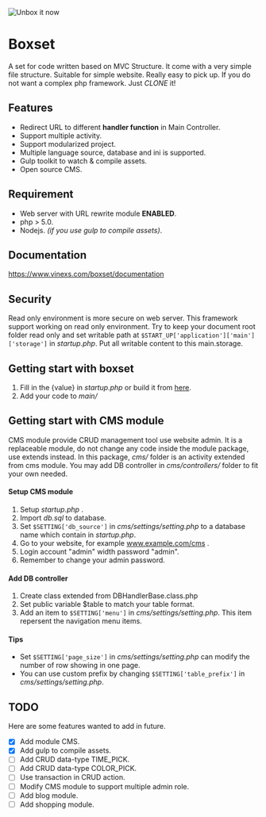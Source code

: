 ![Unbox it now](https://www.vinexs.com/boxset/assets/main/img/logo_small.png)

# Boxset
A set for code written based on MVC Structure. It come with a very simple file structure. Suitable for simple website. Really easy to pick up. If you do not want a complex php framework. Just _CLONE_ it!

## Features
- Redirect URL to different **handler function** in Main Controller.
- Support multiple activity.
- Support modularized project.
- Multiple language source, database and ini is supported.
- Gulp toolkit to watch & compile assets.
- Open source CMS.

## Requirement
- Web server with URL rewrite module **ENABLED**.
- php > 5.0.
- Nodejs. _(if you use gulp to compile assets)_.

## Documentation
https://www.vinexs.com/boxset/documentation

## Security
Read only environment is more secure on web server. This framework support working on read only environment. Try to keep your document root folder read only and set writable path at `$START_UP['application']['main']['storage']` in _startup.php_. Put all writable content to this main.storage.

## Getting start with boxset
1. Fill in the {value} in _startup.php_  or build it from [here](https://www.vinexs.com/boxset/getting_start).
1. Add your code to _main/_

## Getting start with CMS module
CMS module provide CRUD management tool use website admin. It is a replaceable module, do not change any code inside the module package, use extends instead. In this package, _cms/_ folder is an activity extended from cms module. You may add DB controller in _cms/controllers/_ folder to fit your own needed.

#### Setup CMS module
1. Setup _startup.php_ .
1. Import _db.sql_ to database.
1. Set `$SETTING['db_source']` in _cms/settings/setting.php_ to a database name which contain in _startup.php_.
1. Go to your website, for example www.example.com/cms .
1. Login account "admin" width password "admin".
1. Remember to change your admin password.

#### Add DB controller
1. Create class extended from DBHandlerBase.class.php
1. Set public variable $table to match your table format.
1. Add an item to `$SETTING['menu']` in _cms/settings/setting.php_. This item repersent the navigation menu items.

#### Tips
- Set `$SETTING['page_size']` in _cms/settings/setting.php_ can modify the number of row showing in one page.
- You can use custom prefix by changing `$SETTING['table_prefix']` in _cms/settings/setting.php_.

## TODO
Here are some features wanted to add in future.
- [x] Add module CMS.
- [x] Add gulp to compile assets.
- [ ] Add CRUD data-type TIME_PICK.
- [ ] Add CRUD data-type COLOR_PICK.
- [ ] Use transaction in CRUD action.
- [ ] Modify CMS module to support multiple admin role.
- [ ] Add blog module.
- [ ] Add shopping module.
